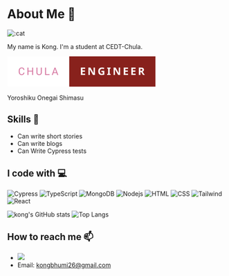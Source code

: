 # About Me 🥑
<img src="https://count.getloli.com/get/@:k" alt=":cat" />

My name is Kong. I'm a student at CEDT-Chula. 

[![forthebadge](https://github.com/CEDT-Chula/For-The-Cedt-Badge/blob/main/badges/chula-engineer.svg)](https://github.com/CEDT-Chula/For-The-Cedt-Badge/tree/main/badges)

Yoroshiku Onegai Shimasu

## Skills 💪
- Can write short stories
- Can write blogs
- Can Write Cypress tests

## I code with 💻
<p>
  <img alt="Cypress" src="https://img.shields.io/badge/-cypress-%23E5E5E5?style=flat-square&logo=cypress&logoColor=white" />
  <img alt="TypeScript" src="https://img.shields.io/badge/-TypeScript-007ACC?style=flat-square&logo=typescript&logoColor=white" />
  <img alt="MongoDB" src="https://img.shields.io/badge/-MongoDB-13aa52?style=flat-square&logo=mongodb&logoColor=white" />
  <img alt="Nodejs" src="https://img.shields.io/badge/-Nodejs-43853d?style=flat-square&logo=Node.js&logoColor=white" />
  <img alt="HTML" src="https://img.shields.io/badge/HTML-239120?style=flat-square&logo=html5&logoColor=white"/>
  <img alt="CSS" src="https://img.shields.io/badge/CSS-239120?style=flat-square&logo=css3&logoColor=white"/>
  <img alt="Tailwind" src="https://img.shields.io/badge/Tailwind_CSS-38B2AC?style=flat-square&logo=tailwind-css&logoColor=white" />
  <img alt="React" src="https://img.shields.io/badge/-React-45b8d8?style=flat-square&logo=react&logoColor=white" />
</p>

![kong's GitHub stats](https://github-readme-stats.vercel.app/api?username=konglol524&show_icons=true&theme=light)
![Top Langs](https://github-readme-stats.vercel.app/api/top-langs/?username=konglol524&layout=compact&theme=light)

## How to reach me 📫

- <a href="https://linkedin.com/in/kongbhumi-subhudhayodhin-938398288"><img src="https://img.shields.io/badge/linkedin-%230077B5.svg?style=flat-square&logo=linkedin&logoColor=white"></a>
- Email: kongbhumi26@gmail.com
